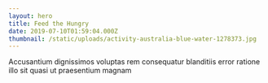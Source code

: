 ```yaml
---
layout: hero
title: Feed the Hungry
date: 2019-07-10T01:59:04.000Z
thumbnail: /static/uploads/activity-australia-blue-water-1278373.jpg
---
```

Accusantium dignissimos voluptas rem consequatur blanditiis error ratione illo sit quasi ut praesentium magnam
